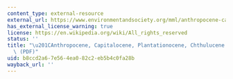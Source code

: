 ```yaml
---
content_type: external-resource
external_url: https://www.environmentandsociety.org/mml/anthropocene-capitalocene-plantationocene-chthulucene-making-kin
has_external_license_warning: true
license: https://en.wikipedia.org/wiki/All_rights_reserved
status: ''
title: "\u201CAnthropocene, Capitalocene, Plantationocene, Chthulucene: Making Kin.\u201D\
  \ (PDF)"
uid: b8ccd2a6-7e56-4ea0-82c2-eb5b4c0fa28b
wayback_url: ''
---
```

